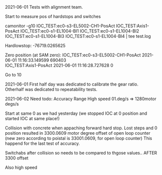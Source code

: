 2021-06-01
Tests with alignment team.

Start to measure pos of hardstops and switches

camonitor -g10 IOC_TEST:ec0-s3-EL5002-CH1-PosAct IOC_TEST:Axis1-PosAct IOC_TEST:ec0-s1-EL1004-BI1 IOC_TEST:ec0-s1-EL1004-BI2 IOC_TEST:ec0-s1-EL1004-BI3 IOC_TEST:ec0-s1-EL1004-BI4 | tee test.log


Hardlowstop: -76719.0265625


Zero position (at SAM zero):
IOC_TEST:ec0-s3-EL5002-CH1-PosAct 2021-06-01 11:16:33.149599 690403  
IOC_TEST:Axis1-PosAct          2021-06-01 11:16:28.727628 0  

Go to 10

2021-06-01
First half day was dedicated to calibrate the gear ratio.
Otherhalf was dedicated to repeatability tests.


2021-06-02
Need todo:
Accuracy
Range 
High speed 01.deg/s  => 1280motor degs/s

Start at same 0 as we had yesterday (we stopped IOC at 0 position and started IOC at same place!)

Collision with concrete when appaching forward hard stop. Lost steps and 0 position
resulted in 3300.0609 motor degree offset of open loop counter (new zero according to poistal is 33001.0609, for open loop counter) This happend for the last test of accuracy.


Switchabs after collision so needs to be compared to thgose values.. AFTER 3300 offset

Also high speed
